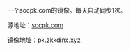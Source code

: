 一个socpk.com的镜像。每天自动同步1次。

源地址：[socpk.com](https://socpk.com)

镜像地址：[pk.zkkdinx.xyz](https://pk.zkkdinx.xyz/)
